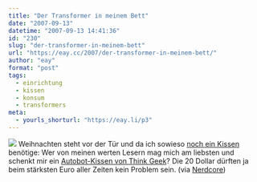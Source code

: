 ```yaml
---
title: "Der Transformer in meinem Bett"
date: "2007-09-13"
datetime: "2007-09-13 14:41:36"
id: "230"
slug: "der-transformer-in-meinem-bett"
url: "https://eay.cc/2007/der-transformer-in-meinem-bett/"
author: "eay"
format: "post"
tags:
  - einrichtung
  - kissen
  - konsum
  - transformers
meta:
  - yourls_shorturl: "https://eay.li/p3"
---
```


![](/uploads/2007/transformerskissen.jpg) Weihnachten steht vor der Tür und da ich sowieso [noch ein Kissen](//eay.cc/2007/schlafstockchen/) benötige: Wer von meinen werten Lesern mag mich am liebsten und schenkt mir ein [Autobot-Kissen von Think Geek](http://www.thinkgeek.com/geektoys/plush/979e/)? Die 20 Dollar dürften ja beim stärksten Euro aller Zeiten kein Problem sein. (via [Nerdcore](http://www.nerdcore.de/wp/2007/09/13/links-vom-13-9-07-beatbox-transformerskissen-steampunk-und-zwei-joy-division-filme/))

